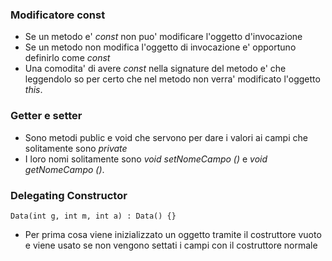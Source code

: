 ### Modificatore const
- Se un metodo e' *const* non puo' modificare l'oggetto d'invocazione
- Se un metodo non modifica l'oggetto di invocazione e' opportuno definirlo come *const*
- Una comodita' di avere *const* nella signature del metodo e' che leggendolo so per certo che nel metodo non verra' modificato l'oggetto *this*.
### Getter e setter
- Sono metodi public e void che servono per dare i valori ai campi che solitamente sono *private*
- I loro nomi solitamente sono *void setNomeCampo ()* e *void getNomeCampo ()*.

### Delegating Constructor
``Data(int g, int m, int a) : Data() {}``
- Per prima cosa viene inizializzato un oggetto tramite il costruttore vuoto e viene usato se non vengono settati i campi con il costruttore normale